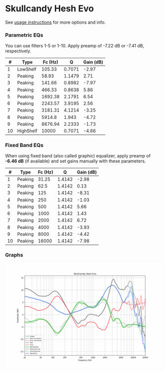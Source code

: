 # Skullcandy Hesh Evo
See [usage instructions](https://github.com/jaakkopasanen/AutoEq#usage) for more options and info.

### Parametric EQs
You can use filters 1-5 or 1-10. Apply preamp of -7.22 dB or -7.41 dB, respectively.

|   # | Type      |   Fc (Hz) |      Q |   Gain (dB) |
|-----|-----------|-----------|--------|-------------|
|   1 | LowShelf  |    105.33 | 0.7071 |       -2.97 |
|   2 | Peaking   |     58.93 | 1.1479 |        2.71 |
|   3 | Peaking   |    141.66 | 0.8982 |       -7.97 |
|   4 | Peaking   |    466.33 | 0.8638 |        5.86 |
|   5 | Peaking   |   1692.38 | 2.1791 |        6.54 |
|   6 | Peaking   |   2243.57 | 3.9195 |        2.56 |
|   7 | Peaking   |   3181.31 | 4.1214 |       -3.25 |
|   8 | Peaking   |   5914.8  | 1.943  |       -4.72 |
|   9 | Peaking   |   8676.94 | 2.2333 |       -1.73 |
|  10 | HighShelf |  10000    | 0.7071 |       -4.66 |

### Fixed Band EQs
When using fixed band (also called graphic) equalizer, apply preamp of **-6.46 dB** (if available) and set gains manually with these parameters.

|   # | Type    |   Fc (Hz) |      Q |   Gain (dB) |
|-----|---------|-----------|--------|-------------|
|   1 | Peaking |     31.25 | 1.4142 |       -2.98 |
|   2 | Peaking |     62.5  | 1.4142 |        0.13 |
|   3 | Peaking |    125    | 1.4142 |       -8.31 |
|   4 | Peaking |    250    | 1.4142 |       -1.03 |
|   5 | Peaking |    500    | 1.4142 |        5.66 |
|   6 | Peaking |   1000    | 1.4142 |        1.43 |
|   7 | Peaking |   2000    | 1.4142 |        6.72 |
|   8 | Peaking |   4000    | 1.4142 |       -3.93 |
|   9 | Peaking |   8000    | 1.4142 |       -4.42 |
|  10 | Peaking |  16000    | 1.4142 |       -7.98 |

### Graphs
![](./Skullcandy%20Hesh%20Evo.png)
